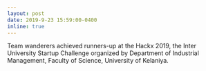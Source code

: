 ```yaml
---
layout: post
date: 2019-9-23 15:59:00-0400
inline: true
---
```


Team wanderers achieved runners-up at the Hackx 2019, the Inter University Startup Challenge organized by Department of Industrial Management, Faculty of Science, University of Kelaniya.
